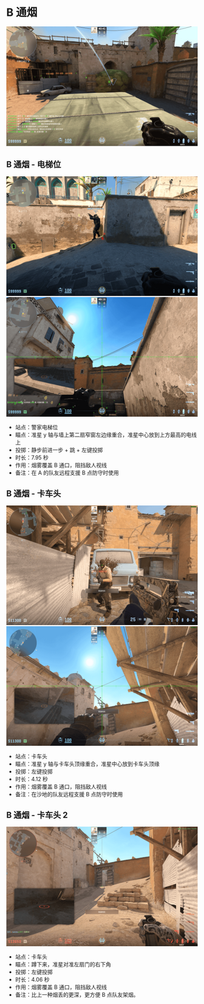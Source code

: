 # B 通烟

![B 通烟 - 效果示意图](../../../../images/炙热沙城/B通烟-效果.png)

## B 通烟 - 电梯位

![B 通烟 - 电梯位 - 站位](../../../../images/炙热沙城/B通烟-电梯位-站位.png)
![B 通烟 - 电梯位 - 瞄点](../../../../images/炙热沙城/B通烟-电梯位-瞄点.png)

- 站点：警家电梯位
- 瞄点：准星 y 轴与墙上第二扇窄窗左边缘重合，准星中心放到上方最高的电线上
- 投掷：静步前进一步 + 跳 + 左键投掷
- 时长：7.95 秒
- 作用：烟雾覆盖 B 通口，阻挡敌人视线
- 备注：在 A 的队友远程支援 B 点防守时使用

## B 通烟 - 卡车头

![B 通烟 - 卡车前 - 站位](../../../../images/炙热沙城/B通烟-卡车头-站位.png)
![B 通烟 - 卡车前 - 瞄点](../../../../images/炙热沙城/B通烟-卡车头-瞄点.png)

- 站点：卡车头
- 瞄点：准星 y 轴与卡车头顶缘重合，准星中心放到卡车头顶缘
- 投掷：左键投掷
- 时长：4.12 秒
- 作用：烟雾覆盖 B 通口，阻挡敌人视线
- 备注：在沙地的队友远程支援 B 点防守时使用

## B 通烟 - 卡车头 2

![B 通烟 - 卡车前 - 瞄点2](../../../../images/炙热沙城/B通烟-卡车头-瞄点2.png)

- 站点：卡车头
- 瞄点：蹲下来，准星对准左扇门的右下角
- 投掷：左键投掷
- 时长：4.06 秒
- 作用：烟雾覆盖 B 通口，阻挡敌人视线
- 备注：比上一种烟丢的更深，更方便 B 点队友架烟。
